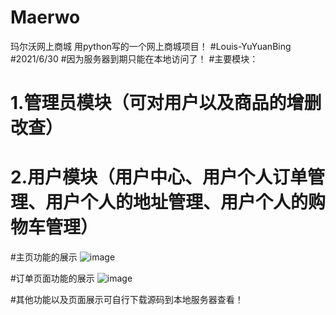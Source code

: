 # Maerwo
玛尔沃网上商城
用python写的一个网上商城项目！
#Louis-YuYuanBing
#2021/6/30
#因为服务器到期只能在本地访问了！
#主要模块：
#    1.管理员模块（可对用户以及商品的增删改查）
#    2.用户模块（用户中心、用户个人订单管理、用户个人的地址管理、用户个人的购物车管理）


#主页功能的展示
![image](https://user-images.githubusercontent.com/109013290/190672754-3e92f8eb-ddc3-46ba-9d87-11e9fc7af651.png)


#订单页面功能的展示
![image](https://user-images.githubusercontent.com/109013290/190673312-4e1aa2fd-45e9-4373-8885-da5b1ebe9c55.png)


#其他功能以及页面展示可自行下载源码到本地服务器查看！
